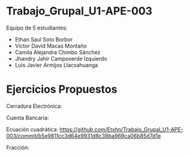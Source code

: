# Trabajo_Grupal_U1-APE-003
Equipo de 5 estudiantes:
-	Ethan Saul Soto Borbor
-	Víctor David Macas Montaño
-	Camila Alejandra Chimbo Sánchez
-	Jhandry Jahir Campoverde Izquierdo
-	Luis Javier Armijos Llacsahuanga

# Ejercicios Propuestos
Cerradura Electrónica:

Cuenta Bancaria:

Ecuación cuadrática: https://github.com/Etxhn/Trabajo_Grupal_U1-APE-003/commit/b5e9811cc3d64e9931d8c38ba969ca06b85d7d1e

Fracción:
